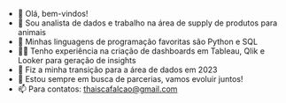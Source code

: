 - 👋 Olá, bem-vindos!
- 👀 Sou analista de dados e trabalho na área de supply de produtos para animais
- 🌱 Minhas linguagens de programação favoritas são Python e SQL
- 👩‍💻 Tenho experiência na criação de dashboards em Tableau, Qlik e Looker para geração de insights
- 🤩 Fiz a minha transição para a área de dados em 2023
- 💞️ Estou sempre em busca de parcerias, vamos evoluir juntos!
- 📫 Para contatos: thaiscafalcao@gmail.com

<!---
thaisfalcao/thaisfalcao is a ✨ special ✨ repository because its `README.md` (this file) appears on your GitHub profile.
You can click the Preview link to take a look at your changes.
--->
